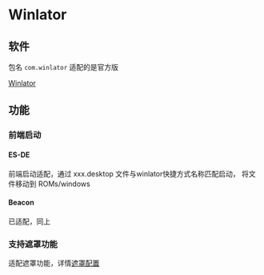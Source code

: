 # Winlator

## 软件

包名 `com.winlator` 适配的是官方版

[Winlator](https://github.com/brunodev85/winlator)

## 功能

### 前端启动

#### ES-DE

前端启动适配，通过 xxx.desktop 文件与winlator快捷方式名称匹配启动， 将文件移动到 ROMs/windows

#### Beacon

已适配，同上

### 支持遮罩功能

适配遮罩功能，详情[遮罩配置](Overlay.md)